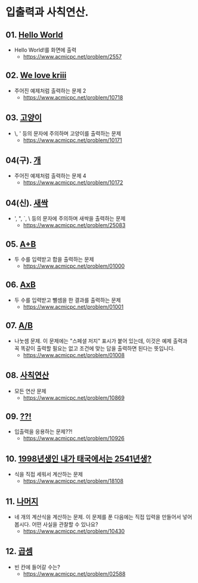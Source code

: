 # 입출력과 사칙연산.

## 01. [Hello World](02557.py)
 - Hello World!를 화면에 출력
   - https://www.acmicpc.net/problem/2557
## 02. [We love kriii](10718.py)
 - 주어진 예제처럼 출력하는 문제 2
   - https://www.acmicpc.net/problem/10718
## 03. [고양이](10171.py)
 - \\, ' 등의 문자에 주의하며 고양이를 출력하는 문제
   - https://www.acmicpc.net/problem/10171
## 04(구). [개](10172.py)
 - 주어진 예제처럼 출력하는 문제 4
   - https://www.acmicpc.net/problem/10172
## 04(신). [새싹](25083.py)
 - ', ", `, \ 등의 문자에 주의하며 새싹을 출력하는 문제
   - https://www.acmicpc.net/problem/25083
## 05. [A+B](01000.py)
 - 두 수를 입력받고 합을 출력하는 문제
   - https://www.acmicpc.net/problem/01000
## 06. [AxB](01001.py)
 - 두 수를 입력받고 뺄셈을 한 결과를 출력하는 문제
   - https://www.acmicpc.net/problem/01001
## 07. [A/B](01008.py)
 - 나눗셈 문제. 이 문제에는 "스페셜 저지" 표시가 붙어 있는데, 이것은 예제 출력과 꼭 똑같이 출력할 필요는 없고 조건에 맞는 답을 출력하면 된다는 뜻입니다.
   - https://www.acmicpc.net/problem/01008
## 08. [사칙연산](10869.py)
 - 모든 연산 문제
   - https://www.acmicpc.net/problem/10869
## 09. [??!](10926.py)
 - 입출력을 응용하는 문제??!
   - https://www.acmicpc.net/problem/10926
## 10. [1998년생인 내가 태국에서는 2541년생?](18108.py)
 - 식을 직접 세워서 계산하는 문제
   - https://www.acmicpc.net/problem/18108
## 11. [나머지](10430.py)
 - 네 개의 계산식을 계산하는 문제. 이 문제를 푼 다음에는 직접 입력을 만들어서 넣어 봅시다. 어떤 사실을 관찰할 수 있나요?
   - https://www.acmicpc.net/problem/10430
## 12. [곱셈](02588.py)
 - 빈 칸에 들어갈 수는?
   - https://www.acmicpc.net/problem/02588

